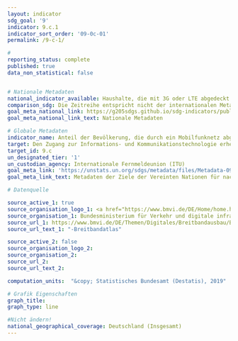 ```yaml
---
layout: indicator
sdg_goal: '9'
indicator: 9.c.1
indicator_sort_order: '09-0c-01'
permalink: /9-c-1/

#
reporting_status: complete
published: true
data_non_statistical: false


# Nationale Metadaten
national_indicator_available: Haushalte, die mit 3G oder LTE abgedeckt sind
comparison_sdg: Die Zeitreihe entspricht nicht der internationalen Metadatenbeschreibung.
goal_meta_national_link: https://g205sdgs.github.io/sdg-indicators/public/MetaDe/9.c.1.pdf
goal_meta_national_link_text: Nationale Metadaten

# Globale Metadaten
indicator_name: Anteil der Bevölkerung, die durch ein Mobilfunknetz abgedeckt ist, nach Technologie
target: Den Zugang zur Informations- und Kommunikationstechnologie erheblich erweitern sowie anstreben, in den am wenigsten entwickelten Ländern bis 2020 einen allgemeinen und erschwinglichen Zugang zum Internet bereitzustellen
target_id: 9.c
un_designated_tier: '1'
un_custodian_agency: Internationale Fernmeldeunion (ITU)
goal_meta_link: 'https://unstats.un.org/sdgs/metadata/files/Metadata-09-0C-01.pdf'
goal_meta_link_text: Metadaten der Ziele der Vereinten Nationen für nachhaltige Entwicklung

# Datenquelle

source_active_1: true
source_organisation_logo_1: <a href="https://www.bmvi.de/DE/Home/home.html"><img src="https://g205sdgs.github.io/sdg-indicators/public/logos/bmvi.png" alt="Logo BMVI" /></a>
source_organisation_1: Bundesministerium für Verkehr und digitale infrastruktur (BMVI)
source_url_1: https://www.bmvi.de/DE/Themen/Digitales/Breitbandausbau/Breitbandatlas-Karte/start.html
source_url_text_1: "-Breitbandatlas"

source_active_2: false
source_organisation_logo_2:
source_organisation_2:
source_url_2:
source_url_text_2:

computation_units:  "&copy; Statistisches Bundesamt (Destatis), 2019"

# Grafik Eigenschaften
graph_title:
graph_type: line

#Nicht ändern!
national_geographical_coverage: Deutschland (Insgesamt)
---
```

